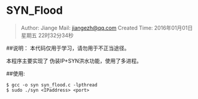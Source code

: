 # SYN_Flood

>Author: Jiange
>Mail: jiangezh@qq.com 
>Created Time: 2016年01月01日 星期五 22时32分34秒

##说明：
本代码仅用于学习，请勿用于不正当途径。

本程序主要实现了 伪装IP+SYN洪水功能，使用了多进程。


##使用:

```
$ gcc -o syn syn_flood.c -lpthread
$ sudo ./syn <IPaddress> <port>
```
